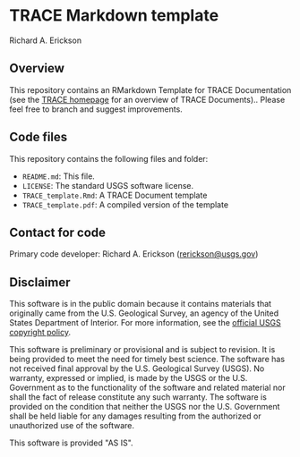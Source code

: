 # TRACE Markdown template


Richard A. Erickson

## Overview

This repository contains an RMarkdown Template for TRACE Documentation (see the [TRACE homepage](http://cream-itn.eu/trace) for an overview of TRACE Documents)..
Please feel free to branch and suggest improvements.

## Code files

This repository contains the following files and folder:
- `README.md`: This file.
- `LICENSE`: The standard USGS software license.
- `TRACE_template.Rmd`: A TRACE Document template
- `TRACE_template.pdf`: A compiled version of the template
## Contact for code 

Primary code developer:  Richard A. Erickson (rerickson@usgs.gov)

## Disclaimer

This software is in the public domain because it contains materials that originally came from the U.S. Geological Survey, an agency of the United States Department of Interior. For more information, see the [official USGS copyright policy](https://www2.usgs.gov/visual-id/credit_usgs.html#copyright/).


This software is preliminary or provisional and is subject to revision. It is being provided to meet the need for timely best science. The software has not received final approval by the U.S. Geological Survey (USGS). No warranty, expressed or implied, is made by the USGS or the U.S. Government as to the functionality of the software and related material nor shall the fact of release constitute any such warranty. The software is provided on the condition that neither the USGS nor the U.S. Government shall be held liable for any damages resulting from the authorized or unauthorized use of the software.

This software is provided "AS IS".
